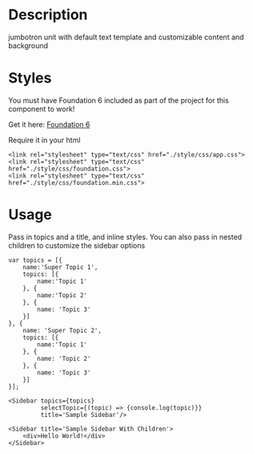 # Description
jumbotron unit with default text template and customizable content and background

# Styles
You must have Foundation 6 included as part of the project for this component to work!

Get it here: [Foundation 6](http://foundation.zurb.com/sites/download.html/)

Require it in your html

```
<link rel="stylesheet" type="text/css" href="./style/css/app.css">
<link rel="stylesheet" type="text/css" href="./style/css/foundation.css">
<link rel="stylesheet" type="text/css" href="./style/css/foundation.min.css">
```

# Usage
Pass in topics and a title, and inline styles. You can also pass in nested children
to customize the sidebar options

```
var topics = [{
	name:'Super Topic 1',
	topics: [{
		name:'Topic 1'
	}, {
		name:'Topic 2'
	}, {
		name: 'Topic 3'
	}]
}, {
	name: 'Super Topic 2',
	topics: [{
		name:'Topic 1'
	}, {
		name: 'Topic 2'
	}, {
		name: 'Topic 3'
	}]
}];

<Sidebar topics={topics}
		 selectTopic={(topic) => {console.log(topic)}}
		 title='Sample Sidebar'/>

<Sidebar title='Sample Sidebar With Children'>
	<div>Hello World!</div>
</Sidebar>

```